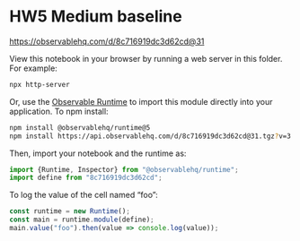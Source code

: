 # HW5 Medium baseline

https://observablehq.com/d/8c716919dc3d62cd@31

View this notebook in your browser by running a web server in this folder. For
example:

~~~sh
npx http-server
~~~

Or, use the [Observable Runtime](https://github.com/observablehq/runtime) to
import this module directly into your application. To npm install:

~~~sh
npm install @observablehq/runtime@5
npm install https://api.observablehq.com/d/8c716919dc3d62cd@31.tgz?v=3
~~~

Then, import your notebook and the runtime as:

~~~js
import {Runtime, Inspector} from "@observablehq/runtime";
import define from "8c716919dc3d62cd";
~~~

To log the value of the cell named “foo”:

~~~js
const runtime = new Runtime();
const main = runtime.module(define);
main.value("foo").then(value => console.log(value));
~~~
